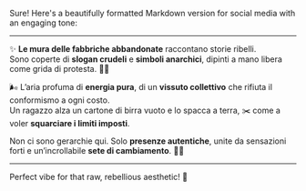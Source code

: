 Sure! Here's a beautifully formatted Markdown version for social media with an engaging tone:

---

✨ **Le mura delle fabbriche abbandonate** raccontano storie ribelli.  
Sono coperte di **slogan crudeli** e **simboli anarchici**, dipinti a mano libera come grida di protesta. 🎨✊

🌬️ L’aria profuma di **energia pura**, di un **vissuto collettivo** che rifiuta il conformismo a ogni costo.  
Un ragazzo alza un cartone di birra vuoto e lo spacca a terra, ✂️ come a voler **squarciare i limiti imposti**.

Non ci sono gerarchie qui. Solo **presenze autentiche**, unite da sensazioni forti e un’incrollabile **sete di cambiamento**. 🌌🔥

---

Perfect vibe for that raw, rebellious aesthetic! 🚩